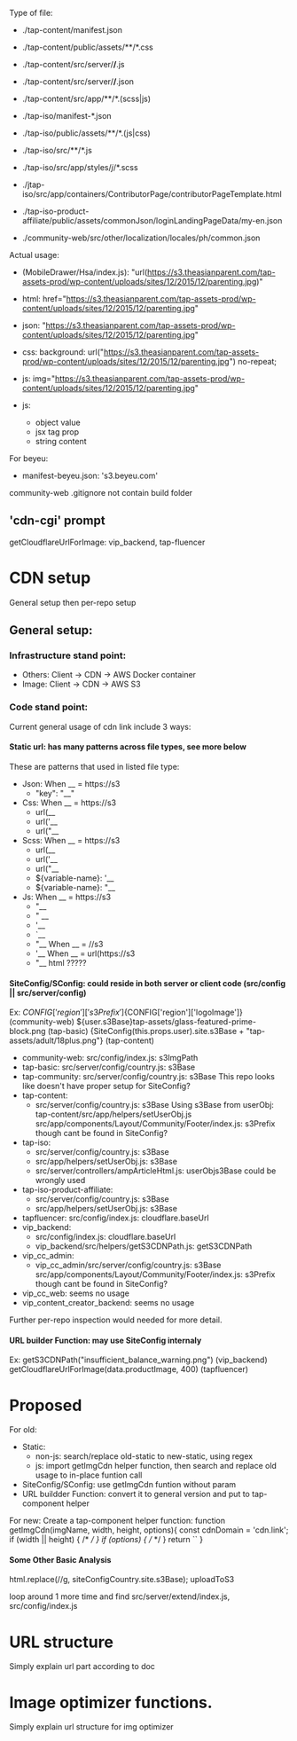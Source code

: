 

Type of file:
+ ./tap-content/manifest.json
+ ./tap-content/public/assets/**/*.css
+ ./tap-content/src/server/**/**.js
+ ./tap-content/src/server/**/**.json
+ ./tap-content/src/app/**/*.(scss|js)

+ ./tap-iso/manifest-*.json
+ ./tap-iso/public/assets/**/*.(js|css)
+ ./tap-iso/src/**/*.js
+ ./tap-iso/src/app/styles/*j*/*.scss
+ ./jtap-iso/src/app/containers/ContributorPage/contributorPageTemplate.html

+ ./tap-iso-product-affiliate/public/assets/commonJson/loginLandingPageData/my-en.json

+ ./community-web/src/other/localization/locales/ph/common.json


Actual usage: 
+ (MobileDrawer/Hsa/index.js): "url(https://s3.theasianparent.com/tap-assets-prod/wp-content/uploads/sites/12/2015/12/parenting.jpg)"
+ html: href="https://s3.theasianparent.com/tap-assets-prod/wp-content/uploads/sites/12/2015/12/parenting.jpg"
+ json: "https://s3.theasianparent.com/tap-assets-prod/wp-content/uploads/sites/12/2015/12/parenting.jpg"
+ css: background: url("https://s3.theasianparent.com/tap-assets-prod/wp-content/uploads/sites/12/2015/12/parenting.jpg") no-repeat;
+ js: img="https://s3.theasianparent.com/tap-assets-prod/wp-content/uploads/sites/12/2015/12/parenting.jpg"

+ js:
  + object value
  + jsx tag prop
  + string content



For beyeu: 
+ manifest-beyeu.json: 's3.beyeu.com'


community-web .gitignore not contain build folder



## 'cdn-cgi' prompt
getCloudflareUrlForImage: vip_backend, tap-fluencer




































# CDN setup
General setup then per-repo setup

## General setup:
### Infrastructure stand point:
+ Others: Client -> CDN -> AWS Docker container
+ Image: Client -> CDN -> AWS S3

### Code stand point:
Current general usage of cdn link include 3 ways:
#### Static url: has many patterns across file types, see more below
These are patterns that used in listed file type:
- Json: When __ = https://s3
  + "key": "__"
- Css: When __ = https://s3
  + url(__
  + url('__
  + url("__
- Scss: When __ = https://s3
  + url(__
  + url('__
  + url("__
  + ${variable-name}: '__
  + ${variable-name}: "__
- Js:
  When __ = https://s3
  + "__
  + " __
  + '__
  + `__
  + &quot;__
  When __ = //s3
  + '__
  When __ = url(https://s3
  + "__
html ?????

#### SiteConfig/SConfig: could reside in both server or client code (src/config || src/server/config)
Ex: ${CONFIG['region']['s3Prefix']}${CONFIG['region']['logoImage']} (community-web)
    ${user.s3Base}tap-assets/glass-featured-prime-block.png (tap-basic)
    {SiteConfig(this.props.user).site.s3Base + "tap-assets/adult/18plus.png"} (tap-content)

- community-web: src/config/index.js: s3ImgPath
- tap-basic: src/server/config/country.js: s3Base
- tap-community: src/server/config/country.js: s3Base
  This repo looks like doesn't have proper setup for SiteConfig?
- tap-content: 
  + src/server/config/country.js: s3Base
  Using s3Base from userObj: tap-content/src/app/helpers/setUserObj.js
  src/app/components/Layout/Community/Footer/index.js: s3Prefix though cant be found in SiteConfig?
- tap-iso: 
    + src/server/config/country.js: s3Base
    + src/app/helpers/setUserObj.js: s3Base
    + src/server/controllers/ampArticleHtml.js: userObjs3Base could be wrongly used
- tap-iso-product-affiliate: 
    + src/server/config/country.js: s3Base
    + src/app/helpers/setUserObj.js: s3Base
- tapfluencer: src/config/index.js: cloudflare.baseUrl
- vip_backend: 
  + src/config/index.js: cloudflare.baseUrl 
  + vip_backend/src/helpers/getS3CDNPath.js: getS3CDNPath 
- vip_cc_admin:
  + vip_cc_admin/src/server/config/country.js: s3Base
  src/app/components/Layout/Community/Footer/index.js: s3Prefix though cant be found in SiteConfig?
- vip_cc_web: seems no usage
- vip_content_creator_backend: seems no usage

Further per-repo inspection would needed for more detail.

#### URL builder Function: may use SiteConfig internaly
Ex: getS3CDNPath("insufficient_balance_warning.png") (vip_backend)
    getCloudflareUrlForImage(data.productImage, 400) (tapfluencer)


# Proposed
For old:
- Static: 
  + non-js: search/replace old-static to new-static, using regex
  + js: import getImgCdn helper function, then search and replace old usage to in-place funtion call
- SiteConfig/SConfig: use getImgCdn funtion without param
- URL buildder Function: convert it to general version and put to tap-component helper

For new:
Create a tap-component helper function:
function getImgCdn(imgName, width, height, options){
  const cdnDomain = 'cdn.link';
  if (width || height) { /*  */ }
  if (options) { /*  */ }
  return ``
}









#### Some Other Basic Analysis



<!-- s3Base -->
html.replace(/<!-- s3Base -->/g, siteConfigCountry.site.s3Base);
uploadToS3


loop around 1 more time and find src/server/extend/index.js, src/config/index.js




# URL structure
Simply explain url part according to doc

# Image optimizer functions.
Simply explain url structure for img optimizer









